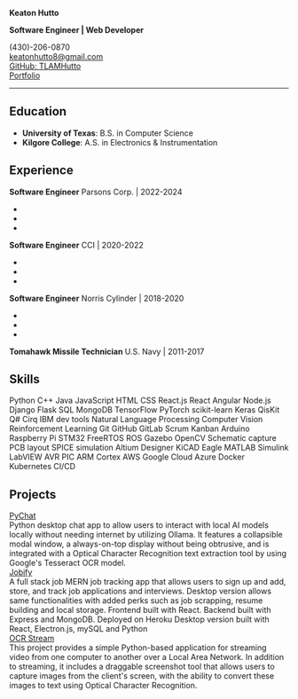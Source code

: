 **Keaton Hutto**

**Software Engineer | Web Developer**

(430)-206-0870  
[keatonhutto8@gmail.com](mailto:keatonhutto8@gmail.com)  
[GitHub: TLAMHutto](https://github.com/TLAMHutto)  
[Portfolio](https://portfolior3f.vercel.app/)

* * *

## Education
-   **University of Texas**: B.S. in Computer Science
-   **Kilgore College**: A.S. in Electronics & Instrumentation

## Experience

**Software Engineer**
  Parsons Corp.
  | 2022-2024
  
-

-

-

**Software Engineer**
  CCI
  | 2020-2022

-

-

-

**Software Engineer**
  Norris Cylinder
  | 2018-2020

-

-

-

**Tomahawk Missile Technician**
  U.S. Navy
  | 2011-2017

## Skills
Python C++ Java JavaScript HTML CSS React.js React Angular Node.js Django Flask SQL MongoDB TensorFlow PyTorch scikit-learn Keras QisKit Q# Cirq IBM dev tools Natural Language Processing Computer Vision Reinforcement Learning Git GitHub GitLab Scrum Kanban Arduino Raspberry Pi STM32 FreeRTOS ROS Gazebo OpenCV Schematic capture PCB layout SPICE simulation Altium Designer KiCAD Eagle MATLAB Simulink LabVIEW AVR PIC ARM Cortex AWS Google Cloud Azure Docker Kubernetes CI/CD

## Projects
[PyChat](https://github.com/TLAMHutto/ollamaChat)  
Python desktop chat app to allow users to interact with local AI models locally without needing internet by utilizing Ollama. It features a collapsible modal window, a always-on-top display without being obtrusive, and is integrated with a Optical Character Recognition text extraction tool by using Google's Tesseract OCR model.  
[Jobify](https://github.com/TLAMHutto/Jobify)  
A full stack job MERN job tracking app that allows users to sign up and add, store, and track job applications and interviews. Desktop version allows same functionalities with added perks such as job scrapping, resume building and local storage. Frontend built with React. Backend built with Express and MongoDB. Deployed on Heroku Desktop version built with React, Electron.js, mySQL and Python  
[OCR Stream](https://github.com/TLAMHutto/P2P-LAN)  
This project provides a simple Python-based application for streaming video from one computer to another over a Local Area Network. In addition to streaming, it includes a draggable screenshot tool that allows users to capture images from the client's screen, with the ability to convert these images to text using Optical Character Recognition.



